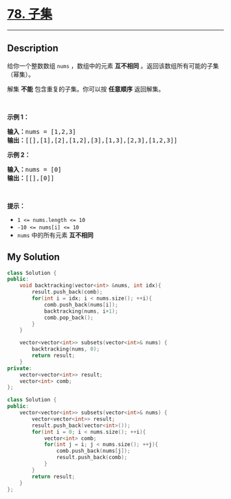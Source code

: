 # [78. 子集](https://leetcode-cn.com/problems/subsets/)

---

## Description

<section>
<p>给你一个整数数组&nbsp;<code>nums</code> ，数组中的元素 <strong>互不相同</strong> 。返回该数组所有可能的子集（幂集）。</p>
<p>解集 <strong>不能</strong> 包含重复的子集。你可以按 <strong>任意顺序</strong> 返回解集。</p>
<p>&nbsp;</p>
<p><strong>示例 1：</strong></p>
<pre><strong>输入：</strong>nums = [1,2,3]
<strong>输出：</strong>[[],[1],[2],[1,2],[3],[1,3],[2,3],[1,2,3]]
</pre>
<p><strong>示例 2：</strong></p>
<pre><strong>输入：</strong>nums = [0]
<strong>输出：</strong>[[],[0]]
</pre>
<p>&nbsp;</p>
<p><strong>提示：</strong></p>
<ul>
	<li><code>1 &lt;= nums.length &lt;= 10</code></li>
	<li><code>-10 &lt;= nums[i] &lt;= 10</code></li>
	<li><code>nums</code> 中的所有元素 <strong>互不相同</strong></li>
</ul>
</section>


## My Solution

```cpp
class Solution {
public:
    void backtracking(vector<int> &nums, int idx){
        result.push_back(comb);
        for(int i = idx; i < nums.size(); ++i){
            comb.push_back(nums[i]);
            backtracking(nums, i+1);
            comb.pop_back();
        }
    } 

    vector<vector<int>> subsets(vector<int>& nums) {
        backtracking(nums, 0);
        return result;
    }
private:
    vector<vector<int>> result;
    vector<int> comb;
};
```

```cpp
class Solution {
public:
    vector<vector<int>> subsets(vector<int>& nums) {
        vector<vector<int>> result;
        result.push_back(vector<int>());
        for(int i = 0; i < nums.size(); ++i){
            vector<int> comb;
            for(int j = i; j < nums.size(); ++j){
                comb.push_back(nums[j]);
                result.push_back(comb);
            }
        }
        return result;
    }
};
```

